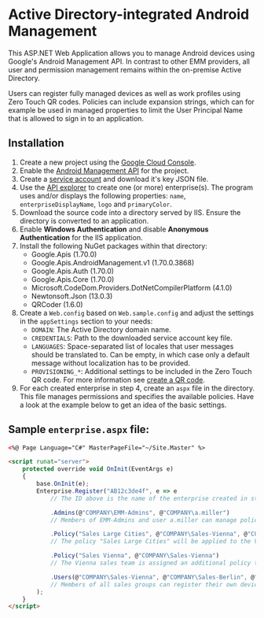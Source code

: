 # Active Directory-integrated Android Management

This ASP.NET Web Application allows you to manage Android devices using Google's Android Management API. In contrast to other EMM providers, all user and permission management remains within the on-premise Active Directory.

Users can register fully managed devices as well as work profiles using Zero Touch QR codes. Policies can include expansion strings, which can for example be used in managed properties to limit the User Principal Name that is allowed to sign in to an application.


## Installation

1. Create a new project using the [Google Cloud Console](https://console.cloud.google.com/).
2. Enable the [Android Management API](https://console.cloud.google.com/apis/library/androidmanagement.googleapis.com) for the project.
3. Create a [service account](https://console.cloud.google.com/iam-admin/serviceaccounts) and download it's key JSON file.
4. Use the [API explorer](https://developers.google.com/android/management/reference/rest/v1/enterprises/create) to create one (or more) enterprise(s). The program uses and/or displays the following properties: `name`, `enterpriseDisplayName`, `logo` and `primaryColor`. 
5. Download the source code into a directory served by IIS. Ensure the directory is converted to an application.
6. Enable **Windows Authentication** and disable **Anonymous Authentication** for the IIS application.
7. Install the following NuGet packages within that directory:
   - Google.Apis (1.70.0)
   - Google.Apis.AndroidManagement.v1 (1.70.0.3868)
   - Google.Apis.Auth (1.70.0)
   - Google.Apis.Core (1.70.0)
   - Microsoft.CodeDom.Providers.DotNetCompilerPlatform (4.1.0)
   - Newtonsoft.Json (13.0.3)
   - QRCoder (1.6.0)
8. Create a `Web.config` based on `Web.sample.config` and adjust the settings in the `appSettings` section to your needs:
   - `DOMAIN`: The Active Directory domain name.
   - `CREDENTIALS`: Path to the downloaded service account key file.
   - `LANGUAGES`: Space-separated list of locales that user messages should be translated to. Can be empty, in which case only a default message without localization has to be provided.
   - `PROVISIONING_*`: Additional settings to be included in the Zero Touch QR code. For more information see [create a QR code](https://developers.google.com/android/work/play/emm-api/prov-devices#create_a_qr_code).
9. For each created enterprise in step 4, create an `aspx` file in the directory. This file manages permissions and specifies the available policies. Have a look at the example below to get an idea of the basic settings.

## Sample `enterprise.aspx` file:

```aspx
<%@ Page Language="C#" MasterPageFile="~/Site.Master" %>

<script runat="server">
    protected override void OnInit(EventArgs e)
    {
        base.OnInit(e);
        Enterprise.Register("AB12c3de4f", e => e
            // The ID above is the name of the enterprise created in step 4, excluding the "enterprises/" prefix.

            .Admins(@"COMPANY\EMM-Admins", @"COMPANY\a.miller")
            // Members of EMM-Admins and user a.miller can manage policies and all devices.

            .Policy("Sales Large Cities", @"COMPANY\Sales-Vienna", @"COMPANY\Sales-Berlin")
            // The policy "Sales Large Cities" will be applied to the Vienna and Berlin sales group.

            .Policy("Sales Vienna", @"COMPANY\Sales-Vienna")
            // The Vienna sales team is assigned an additional policy that overrides some of the large cities settings.

            .Users(@"COMPANY\Sales-Vienna", @"COMPANY\Sales-Berlin", @"COMPANY\Sales-Innsbruck")
            // Members of all sales groups can register their own devices.
        );
    }
</script>
```
